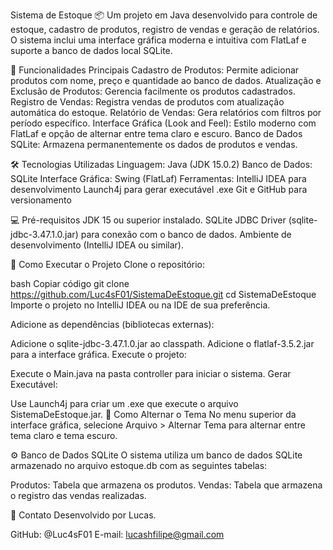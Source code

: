 Sistema de Estoque 📦
Um projeto em Java desenvolvido para controle de estoque, cadastro de produtos, registro de vendas e geração de relatórios. O sistema inclui uma interface gráfica moderna e intuitiva com FlatLaf e suporte a banco de dados local SQLite.

🚀 Funcionalidades Principais
Cadastro de Produtos: Permite adicionar produtos com nome, preço e quantidade ao banco de dados.
Atualização e Exclusão de Produtos: Gerencia facilmente os produtos cadastrados.
Registro de Vendas: Registra vendas de produtos com atualização automática do estoque.
Relatório de Vendas: Gera relatórios com filtros por período específico.
Interface Gráfica (Look and Feel): Estilo moderno com FlatLaf e opção de alternar entre tema claro e escuro.
Banco de Dados SQLite: Armazena permanentemente os dados de produtos e vendas.


🛠️ Tecnologias Utilizadas
Linguagem: Java (JDK 15.0.2)
Banco de Dados: SQLite
Interface Gráfica: Swing (FlatLaf)
Ferramentas:
IntelliJ IDEA para desenvolvimento
Launch4j para gerar executável .exe
Git e GitHub para versionamento

💻 Pré-requisitos
JDK 15 ou superior instalado.
SQLite JDBC Driver (sqlite-jdbc-3.47.1.0.jar) para conexão com o banco de dados.
Ambiente de desenvolvimento (IntelliJ IDEA ou similar).


🚀 Como Executar o Projeto
Clone o repositório:

bash
Copiar código
git clone https://github.com/Luc4sF01/SistemaDeEstoque.git
cd SistemaDeEstoque
Importe o projeto no IntelliJ IDEA ou na IDE de sua preferência.

Adicione as dependências (bibliotecas externas):

Adicione o sqlite-jdbc-3.47.1.0.jar ao classpath.
Adicione o flatlaf-3.5.2.jar para a interface gráfica.
Execute o projeto:

Execute o Main.java na pasta controller para iniciar o sistema.
Gerar Executável:

Use Launch4j para criar um .exe que execute o arquivo SistemaDeEstoque.jar.
📝 Como Alternar o Tema
No menu superior da interface gráfica, selecione Arquivo > Alternar Tema para alternar entre tema claro e tema escuro.

⚙️ Banco de Dados SQLite
O sistema utiliza um banco de dados SQLite armazenado no arquivo estoque.db com as seguintes tabelas:

Produtos: Tabela que armazena os produtos.
Vendas: Tabela que armazena o registro das vendas realizadas.

📧 Contato
Desenvolvido por Lucas.

GitHub: @Luc4sF01
E-mail: lucashfilipe@gmail.com
